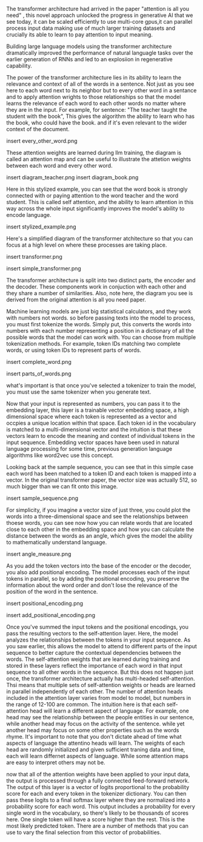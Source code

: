 The transformer architecture had arrived in the paper "attention is all you need" , this novel approach unlocked the progress in generative AI that we see today, it can be scaled efficiently to use multi-core gpus,it can parallel process input data making use of much larger training datasets and crucially its able to learn to pay attention to input meaning. 


Building large language models using the transformer architecture dramatically improved the performance of natural languagle tasks over the earlier generation of RNNs and led to an explosiion in regenerative capability.

The power of the transformer architecture lies in its ability to learn the relevance and context of all of the words in a sentence. Not just as you see here to each word next to its neighbor but to every other word in a sentance and to apply attention wrights to those relationships so that the model learns the relevance of each word to each other words no matter where they are in the input. For example, for sentence: "The teacher taught the student with the book", This gives the algorithm the ability to learn who has the book, who could have the book. and if it's even relevant to the wider context of the document.

insert every_other_word.png

These attention weights are learned during llm training, the diagram is called an attention map and can be useful to illustrate the attetion weights between each word and every other word.

insert diagram_teacher.png
insert diagram_book.png



Here in this stylized example, you can see that the word book is strongly connected with or paying attention to the word teacher and the word student. This is called self attention, and the ability to learn attention in this way across the whole input significantly improves the model's ability to encode language.

insert stylized_example.png

Here's a simplified diagram of the transformer atchitecture so that you can focus at a high level on where these processes are taking place.

insert transformer.png

insert simple_transformer.png

The transformer architecture is split into two distinct parts, the encoder and the decoder. These components work in conjuction with each other and they share a number of similarities. Also, note here, the diagram you see is derived from the original attention is all you need paper.


Machine learning models are just big statistical calculators, and they work with numbers not words. so before passing texts into the model to process, you must first tokenize the words. Simply put, this converts the words into numbers with each number representing a position in a dictionary of all the possible words that the model can work with. You can choose from multiple tokenization methods. For example, token IDs matching two complete words, or using token IDs to represent parts of words.

insert complete_word.png

insert parts_of_words.png

what's important is that once you've selected a tokenizer to train the model, you must use the same tokenizer when you generate text.

Now that your input is represented as numbers, you can pass it to the embedding layer, this layer is a trainable vector embedding space, a high dimensional space where each token is represented as a vector and occpies a unique location within that space. Each token id in the vocabulary is matched to a multi-dimensional vector and the intuition is that these vectors learn to encode the meaning and context of individual tokens in the input sequence. Embedding vector spaces have been used in natural language processing for some time, previous generation language algorithms like word2vec use this concept.



Looking back at the sample sequence, you can see that in this simple case each word has been matched to a token ID and each token is mapped into a vector. In the original transformer paper, the vector size was actually 512, so much bigger than we can fit onto this image.

insert sample_sequence.png

For simplicity, if you imagine a vector size of just three, you could plot the words into a three-dimensional space and see the relationships between thoese words, you can see now how you can relate words that are located close to each other in the embedding space and how you can calculate the distance between the words as an angle, which gives the model the ability to mathematically understand language.

insert angle_measure.png

As you add the token vectors into the base of the encoder or the decoder, you also add positional encoding. The model processes each of the input tokens in parallel, so by adding the positional encoding, you preserve the information about the word order and don't lose the relevance of the position of the word in the sentence. 

insert positional_encoding.png

insert add_positional_encoding.png


Once you've summed the input tokens and the positional encodings, you pass the resulting vectors to the self-attention layer. Here, the model analyzes the relationships between the tokens in your input sequence. As you saw earlier, this allows the model to attend to different parts of the input sequence to better capture the contextual dependencies between the words. The self-attention weights that are learned during training and stored in these layers reflect the importance of each word in that input sequence to all other words in the sequence. But this does not happen just once, the transformer architecture actually has multi-headed self-attention. Thsi means that multiple sets of self-attention weights or heads are learned in parallel independently of each other. The number of attention heads included in the attention layer varies from model to model, but numbers in the range of 12-100 are common. The intuition here is that each self-attention head will learn a different aspect of language. For example, one head may see the relationship between the people entities in our sentence, while another head may focus on the activity of the sentence. while yet another head may focus on some other properties such as the words rhyme. It's important to note that you don't dictate ahead of time what aspects of language the attentino heads will learn. The weights of each head are randomly initialized and given sufficient traning data and time, each will learn differnet aspects of language. While some attention maps are easy to interpret others may not be.


now that all of the attention weights have been applied to your input data, the output is processed through a fully connected feed-forward network. The output of this layer is a vector of logits proportional to the probability score for each and every token in the tokenizer dictionary. You can then pass these logits to a final softmax layer where they are normalized into a probability score for each word. This output includes a probability for every single word in the vocabulary, so there's likely to be thousands of scores here. One single token will have a score higher than the rest. This is the most likely predicted token. There are a number of methods that you can use to vary the final selection from this vector of probabilities.


